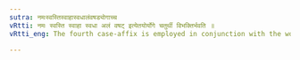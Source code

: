 ```yaml
---
sutra: नमःस्वस्तिस्वाहास्वधालंवषड्योगाच्च
vRtti: नमः स्वस्ति स्वाहा स्वधा अलं वषट् इत्येतयोर्योगे चतुर्थी विभक्तिर्भवति ॥
vRtti_eng: The fourth case-affix is employed in conjunction with the words _namah_ 'salutation,' _svasti_ 'peace,' _svaha_, _svadha_ (terms used in offering oblations to Gods and _Pitris_ respectively), _alam_ 'a match for' 'sufficient for' and _vashat_ a term of oblation.

---
```

